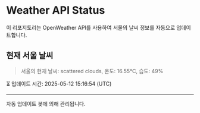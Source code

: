 
# Weather API Status

이 리포지토리는 OpenWeather API를 사용하여 서울의 날씨 정보를 자동으로 업데이트합니다.

## 현재 서울 날씨
> 서울의 현재 날씨: scattered clouds, 온도: 16.55°C, 습도: 49%

⏳ 업데이트 시간: 2025-05-12 15:16:54 (UTC)

---
자동 업데이트 봇에 의해 관리됩니다.
